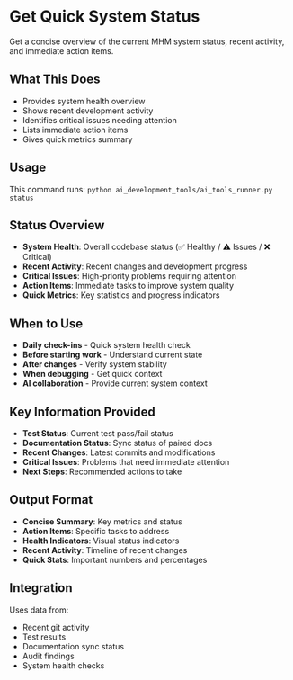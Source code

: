 # Get Quick System Status

Get a concise overview of the current MHM system status, recent activity, and immediate action items.

## What This Does

- Provides system health overview
- Shows recent development activity
- Identifies critical issues needing attention
- Lists immediate action items
- Gives quick metrics summary

## Usage

This command runs: `python ai_development_tools/ai_tools_runner.py status`

## Status Overview

- **System Health**: Overall codebase status (✅ Healthy / ⚠️ Issues / ❌ Critical)
- **Recent Activity**: Recent changes and development progress
- **Critical Issues**: High-priority problems requiring attention
- **Action Items**: Immediate tasks to improve system quality
- **Quick Metrics**: Key statistics and progress indicators

## When to Use

- **Daily check-ins** - Quick system health check
- **Before starting work** - Understand current state
- **After changes** - Verify system stability
- **When debugging** - Get quick context
- **AI collaboration** - Provide current system context

## Key Information Provided

- **Test Status**: Current test pass/fail status
- **Documentation Status**: Sync status of paired docs
- **Recent Changes**: Latest commits and modifications
- **Critical Issues**: Problems that need immediate attention
- **Next Steps**: Recommended actions to take

## Output Format

- **Concise Summary**: Key metrics and status
- **Action Items**: Specific tasks to address
- **Health Indicators**: Visual status indicators
- **Recent Activity**: Timeline of recent changes
- **Quick Stats**: Important numbers and percentages

## Integration

Uses data from:
- Recent git activity
- Test results
- Documentation sync status
- Audit findings
- System health checks
